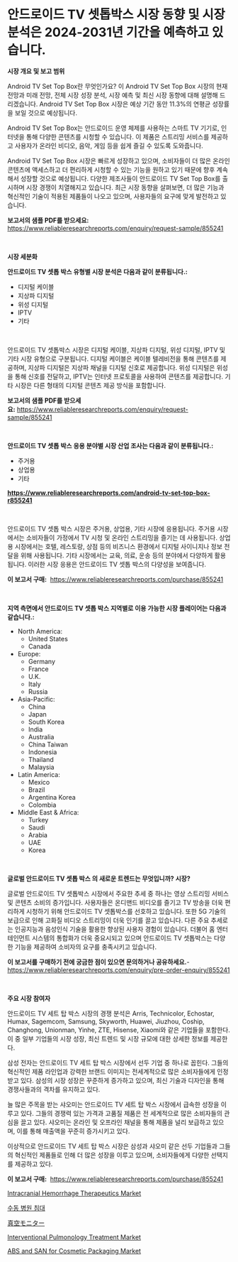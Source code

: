 <p><h1>안드로이드 TV 셋톱박스 시장 동향 및 시장 분석은 2024-2031년 기간을 예측하고 있습니다.</h1></p><p><strong>시장 개요 및 보고 범위</strong></p>
<p><p>Android TV Set Top Box란 무엇인가요? 이 Android TV Set Top Box 시장의 현재 전망과 미래 전망, 전체 시장 성장 분석, 시장 예측 및 최신 시장 동향에 대해 설명해 드리겠습니다. Android TV Set Top Box 시장은 예상 기간 동안 11.3%의 연평균 성장률을 보일 것으로 예상됩니다.</p><p>Android TV Set Top Box는 안드로이드 운영 체제를 사용하는 스마트 TV 기기로, 인터넷을 통해 다양한 콘텐츠를 시청할 수 있습니다. 이 제품은 스트리밍 서비스를 제공하고 사용자가 온라인 비디오, 음악, 게임 등을 쉽게 즐길 수 있도록 도와줍니다.</p><p>Android TV Set Top Box 시장은 빠르게 성장하고 있으며, 소비자들이 더 많은 온라인 콘텐츠에 액세스하고 더 편리하게 시청할 수 있는 기능을 원하고 있기 때문에 향후 계속해서 성장할 것으로 예상됩니다. 다양한 제조사들이 안드로이드 TV Set Top Box를 출시하며 시장 경쟁이 치열해지고 있습니다. 최근 시장 동향을 살펴보면, 더 많은 기능과 혁신적인 기술이 적용된 제품들이 나오고 있으며, 사용자들의 요구에 맞게 발전하고 있습니다.</p></p>
<p><strong>보고서의 샘플 PDF를 받으세요:</strong> <a href="https://www.reliableresearchreports.com/enquiry/request-sample/855241">https://www.reliableresearchreports.com/enquiry/request-sample/855241</a></p>
<p>&nbsp;</p>
<p><strong>시장 세분화</strong></p>
<p><strong>안드로이드 TV 셋톱 박스 유형별 시장 분석은 다음과 같이 분류됩니다.:</strong></p>
<p><ul><li>디지털 케이블</li><li>지상파 디지털</li><li>위성 디지털</li><li>IPTV</li><li>기타</li></ul></p>
<p>&nbsp;</p>
<p><p>안드로이드 TV 셋톱박스 시장은 디지털 케이블, 지상파 디지털, 위성 디지털, IPTV 및 기타 시장 유형으로 구분됩니다. 디지털 케이블은 케이블 텔레비전을 통해 콘텐츠를 제공하며, 지상파 디지털은 지상파 채널을 디지털 신호로 제공합니다. 위성 디지털은 위성을 통해 신호를 전달하고, IPTV는 인터넷 프로토콜을 사용하여 콘텐츠를 제공합니다. 기타 시장은 다른 형태의 디지털 콘텐츠 제공 방식을 포함합니다.</p></p>
<p><strong>보고서의 샘플 PDF를 받으세요:</strong>&nbsp;<a href="https://www.reliableresearchreports.com/enquiry/request-sample/855241">https://www.reliableresearchreports.com/enquiry/request-sample/855241</a></p>
<p>&nbsp;</p>
<p><strong> 안드로이드 TV 셋톱 박스 응용 분야별 시장 산업 조사는 다음과 같이 분류됩니다.:</strong></p>
<p><ul><li>주거용</li><li>상업용</li><li>기타</li></ul></p>
<p><strong><a href="https://www.reliableresearchreports.com/android-tv-set-top-box-r855241">https://www.reliableresearchreports.com/android-tv-set-top-box-r855241</a></strong></p>
<p>&nbsp;</p>
<p><p>안드로이드 TV 셋톱 박스 시장은 주거용, 상업용, 기타 시장에 응용됩니다. 주거용 시장에서는 소비자들이 가정에서 TV 시청 및 온라인 스트리밍을 즐기는 데 사용됩니다. 상업용 시장에서는 호텔, 레스토랑, 상점 등의 비즈니스 환경에서 디지털 사이니지나 정보 전달을 위해 사용됩니다. 기타 시장에서는 교육, 의료, 운송 등의 분야에서 다양하게 활용됩니다. 이러한 시장 응용은 안드로이드 TV 셋톱 박스의 다양성을 보여줍니다.</p></p>
<p><strong>이 보고서 구매:</strong>&nbsp; <a href="https://www.reliableresearchreports.com/purchase/855241">https://www.reliableresearchreports.com/purchase/855241</a></p>
<p>&nbsp;</p>
<p><strong>지역 측면에서 안드로이드 TV 셋톱 박스 지역별로 이용 가능한 시장 플레이어는 다음과 같습니다.:</strong></p>
<p><ul>
    <li>
        North America:
        <ul>
            <li>United States</li>
            <li>Canada</li>
        </ul>
    </li>
    <li>
        Europe:
        <ul>
            <li>Germany</li>
            <li>France</li>
            <li>U.K.</li>
            <li>Italy</li>
            <li>Russia</li>
        </ul>
    </li>
    <li>
        Asia-Pacific:
        <ul>
            <li>China</li>
            <li>Japan</li>
            <li>South Korea</li>
            <li>India</li>
            <li>Australia</li>
            <li>China Taiwan</li>
            <li>Indonesia</li>
            <li>Thailand</li>
            <li>Malaysia</li>
        </ul>
    </li>
    <li>
        Latin America:
        <ul>
            <li>Mexico</li>
            <li>Brazil</li>
            <li>Argentina Korea</li>
            <li>Colombia</li>
        </ul>
    </li>
    <li>
        Middle East & Africa:
        <ul>
            <li>Turkey</li>
            <li>Saudi</li>
            <li>Arabia</li>
            <li>UAE</li>
            <li>Korea</li>
        </ul>
    </li>
    </ul></p>
<p>&nbsp;</p>
<p><strong>글로벌 안드로이드 TV 셋톱 박스 의 새로운 트렌드는 무엇입니까? 시장?</strong></p>
<p><p>글로벌 안드로이드 TV 셋톱박스 시장에서 주요한 추세 중 하나는 영상 스트리밍 서비스 및 콘텐츠 소비의 증가입니다. 사용자들은 온디맨드 비디오를 즐기고 TV 방송을 더욱 편리하게 시청하기 위해 안드로이드 TV 셋톱박스를 선호하고 있습니다. 또한 5G 기술의 보급으로 인해 고화질 비디오 스트리밍이 더욱 인기를 끌고 있습니다. 다른 주요 추세로는 인공지능과 음성인식 기술을 활용한 향상된 사용자 경험이 있습니다. 더불어 홈 엔터테인먼트 시스템의 통합화가 더욱 중요시되고 있으며 안드로이드 TV 셋톱박스는 다양한 기능을 제공하여 소비자의 요구를 충족시키고 있습니다.</p></p>
<p><strong>이 보고서를 구매하기 전에 궁금한 점이 있으면 문의하거나 공유하세요.</strong>- <a href="https://www.reliableresearchreports.com/enquiry/pre-order-enquiry/855241">https://www.reliableresearchreports.com/enquiry/pre-order-enquiry/855241</a></p>
<p>&nbsp;</p>
<p><strong>주요 시장 참여자</strong></p>
<p><p>안드로이드 TV 세트 탑 박스 시장의 경쟁 분석은 Arris, Technicolor, Echostar, Humax, Sagemcom, Samsung, Skyworth, Huawei, Jiuzhou, Coship, Changhong, Unionman, Yinhe, ZTE, Hisense, Xiaomi와 같은 기업들을 포함한다. 이 중 일부 기업들의 시장 성장, 최신 트렌드 및 시장 규모에 대한 상세한 정보를 제공한다.</p><p>삼성 전자는 안드로이드 TV 세트 탑 박스 시장에서 선두 기업 중 하나로 꼽힌다. 그들의 혁신적인 제품 라인업과 강력한 브랜드 이미지는 전세계적으로 많은 소비자들에게 인정받고 있다. 삼성의 시장 성장은 꾸준하게 증가하고 있으며, 최신 기술과 디자인을 통해 경쟁사들과의 격차를 유지하고 있다.</p><p>늘 많은 주목을 받는 샤오미는 안드로이드 TV 세트 탑 박스 시장에서 급속한 성장을 이루고 있다. 그들의 경쟁력 있는 가격과 고품질 제품은 전 세계적으로 많은 소비자들의 관심을 끌고 있다. 샤오미는 온라인 및 오프라인 채널을 통해 제품을 널리 보급하고 있으며, 이를 통해 매출액을 꾸준히 증가시키고 있다.</p><p>이상적으로 안드로이드 TV 세트 탑 박스 시장은 삼성과 샤오미 같은 선두 기업들과 그들의 혁신적인 제품들로 인해 더 많은 성장을 이루고 있으며, 소비자들에게 다양한 선택지를 제공하고 있다.</p></p>
<p><strong>이 보고서 구매:</strong>&nbsp;&nbsp;<a href="https://www.reliableresearchreports.com/purchase/855241">https://www.reliableresearchreports.com/purchase/855241</a></p>
<p><p><a href="https://github.com/luckyshygirl/Market-Research-Report-List-4/blob/main/intracranial-hemorrhage-therapeutics-market.md">Intracranial Hemorrhage Therapeutics Market</a></p><p><a href="https://github.com/KellyLyncyh543964/Market-Research-Report-List-1/blob/main/102371654247.md">수동 병원 침대</a></p><p><a href="https://github.com/zjkmgcs938405/Market-Research-Report-List-2/blob/main/263405156142.md">真空モニター</a></p><p><a href="https://github.com/markusgodoy/Market-Research-Report-List-3/blob/main/interventional-pulmonology-treatment-market.md">Interventional Pulmonology Treatment Market</a></p><p><a href="https://issuu.com/reportprime-2/docs/abs-and-san-for-cosmetic-packaging-market-size-203">ABS and SAN for Cosmetic Packaging Market</a></p></p>